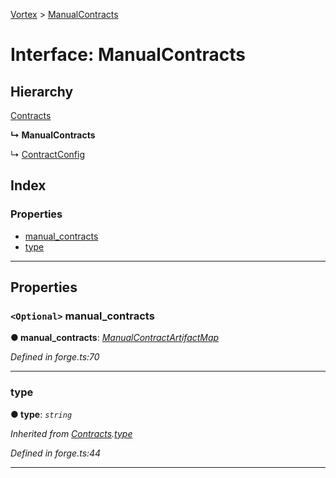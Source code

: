 [Vortex](../README.md) > [ManualContracts](../interfaces/manualcontracts.md)

# Interface: ManualContracts

## Hierarchy

 [Contracts](contracts.md)

**↳ ManualContracts**

↳  [ContractConfig](contractconfig.md)

## Index

### Properties

* [manual_contracts](manualcontracts.md#manual_contracts)
* [type](manualcontracts.md#type)

---

## Properties

<a id="manual_contracts"></a>

### `<Optional>` manual_contracts

**● manual_contracts**: *[ManualContractArtifactMap](manualcontractartifactmap.md)*

*Defined in forge.ts:70*

___
<a id="type"></a>

###  type

**● type**: *`string`*

*Inherited from [Contracts](contracts.md).[type](contracts.md#type)*

*Defined in forge.ts:44*

___

